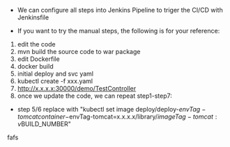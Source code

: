 - We can configure all steps into Jenkins Pipeline to triger the CI/CD with Jenkinsfile

- If you want to try the manual steps, the following is for your reference:
1. edit the code
2. mvn build the source code to war package
3. edit Dockerfile
4. docker build
5. initial deploy and svc yaml
6. kubectl create -f xxx.yaml
7. http://x.x.x.x:30000/demo/TestController
8. once we update the code, we can repeat step1-step7:
- step 5/6 replace with "kubectl set image deploy/deploy-$envTag-tomcat container-$envTag-tomcat=x.x.x.x/library/$imageTag-tomcat:v$BUILD_NUMBER"

fafs
